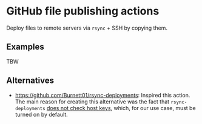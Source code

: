 # GitHub file publishing actions

Deploy files to remote servers via `rsync` + SSH by copying them.

## Examples

TBW

## Alternatives

* https://github.com/Burnett01/rsync-deployments: Inspired this action. The main reason for creating this alternative was the fact that `rsync-deployments` [does not check host keys](https://github.com/Burnett01/rsync-deployments/blob/22f8d1ffe807551ba75eba6a450c3d577690249f/entrypoint.sh#L12), which, for our use case, must be turned on by default.
